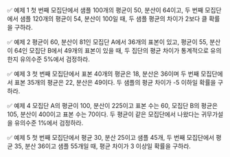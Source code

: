 ✅ 예제 1 첫 번째 모집단에서 샘플 100개의 평균이 50, 분산이 64이고, 두 번째 모집단에서 샘플 120개의 평균이 54, 분산이 100일 때, 두 샘플 평균의 차이가 2보다 클 확률을 구하라.

✅ 예제 2 평균이 60, 분산이 81인 모집단 A에서 36개의 표본이 있고, 평균이 55, 분산이 64인 모집단 B에서 49개의 표본이 있을 때, 두 집단의 평균 차이가 통계적으로 유의한지 유의수준 5%에서 검정하라.

✅ 예제 3 첫 번째 모집단에서 표본 40개의 평균은 18, 분산은 36이며 두 번째 모집단에서 표본 35개의 평균은 22, 분산은 49이다. 두 샘플의 평균 차이가 -5 이하일 확률을 구하라.

✅ 예제 4 모집단 A의 평균이 100, 분산이 225이고 표본 수는 60, 모집단 B의 평균은 105, 분산이 400이고 표본 수는 70이다. 두 평균이 같은 모집단에서 나왔다는 귀무가설을 유의수준 1%에서 검정하라.

✅ 예제 5 첫 번째 모집단에서 평균 30, 분산 25이고 샘플 45개, 두 번째 모집단에서 평균 35, 분산 36이고 샘플 55개일 때, 평균 차이가 3 이상일 확률을 구하라.
